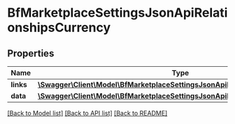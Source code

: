 # BfMarketplaceSettingsJsonApiRelationshipsCurrency

## Properties
Name | Type | Description | Notes
------------ | ------------- | ------------- | -------------
**links** | [**\Swagger\Client\Model\BfMarketplaceSettingsJsonApiRelationshipsCurrencyLinks**](BfMarketplaceSettingsJsonApiRelationshipsCurrencyLinks.md) |  | [optional] 
**data** | [**\Swagger\Client\Model\BfMarketplaceSettingsJsonApiRelationshipsCurrencyData**](BfMarketplaceSettingsJsonApiRelationshipsCurrencyData.md) |  | [optional] 

[[Back to Model list]](../../README.md#documentation-for-models) [[Back to API list]](../../README.md#documentation-for-api-endpoints) [[Back to README]](../../README.md)

